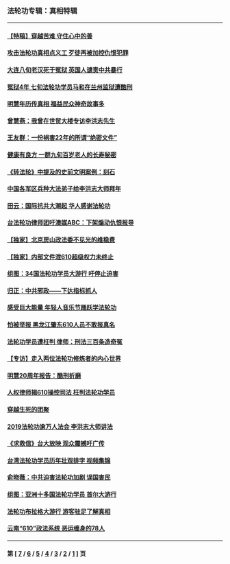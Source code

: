 ### 法轮功专辑：真相特辑
---
#### [【特稿】穿越苦难 守住心中的善](../../pages/nf4389/n13784979.md?10200430) 
#### [攻击法轮功真相点义工 歹徒再被加控仇恨犯罪](../../pages/nf4389/n13601019.md?10200430) 
#### [大连八旬老汉死于冤狱 英国人谴责中共暴行](../../pages/nf4389/n13480118.md?10200430) 
#### [冤狱4年 七旬法轮功学员马和在兰州监狱遭酷刑](../../pages/nf4389/n13304688.md?10200430) 
#### [明慧年历传真相 福益民众神奇故事多](../../pages/nf4389/n13294545.md?10200430) 
#### [曾慧燕：我曾在世贸大楼专访李洪志先生](../../pages/nf4389/n12898729.md?10200430) 
#### [王友群：一份祸害22年的所谓“绝密文件”](../../pages/nf4389/n12871750.md?10200430) 
#### [健康有良方 一群九旬百岁老人的长寿秘密](../../pages/nf4389/n12847475.md?10200430) 
#### [《转法轮》中提及的史前文明案例：刻石](../../pages/nf4389/n12758577.md?10200430) 
#### [中国各军区兵种大法弟子给李洪志大师拜年](../../pages/nf4389/n12750047.md?10200430) 
#### [田云：国际抗共大潮起 华人感谢法轮功](../../pages/nf4389/n12357708.md?10200430) 
#### [台法轮功律师团吁澳媒ABC：下架煽动仇恨报导](../../pages/nf4389/n12279917.md?10200430) 
#### [【独家】北京房山政法委不见光的维稳费](../../pages/nf4389/n12031979.md?10200430) 
#### [【独家】内部文件泄610超级权力未终止](../../pages/nf4389/n12023895.md?10200430) 
#### [组图：34国法轮功学员大游行 吁停止迫害](../../pages/nf4389/n11492658.md?10200430) 
#### [归正：中共邪政——下达指标抓人](../../pages/nf4389/n11474770.md?10200430) 
#### [感受巨大能量 年轻人音乐节踊跃学法轮功](../../pages/nf4389/n11441981.md?10200430) 
#### [怕被举报 黑龙江肇东610人员不敢报真名](../../pages/nf4389/n11436499.md?10200430) 
#### [法轮功学员遭枉判 律师：刑法三百条造奇冤](../../pages/nf4389/n11433943.md?10200430) 
#### [【专访】走入两位法轮功修炼者的内心世界](../../pages/nf4389/n11415623.md?10200430) 
#### [明慧20周年报告：酷刑折磨](../../pages/nf4389/n11387954.md?10200430) 
#### [人权律师揭610操控司法 枉判法轮功学员](../../pages/nf4389/n11313370.md?10200430) 
#### [穿越生死的团聚](../../pages/nf4389/n11258922.md?10200430) 
#### [2019法轮功逾万人法会 李洪志大师讲法](../../pages/nf4389/n11265303.md?10200430) 
#### [《求救信》台大放映 观众震撼吁广传](../../pages/nf4389/n10922251.md?10200430) 
#### [台湾法轮功学员历年壮观排字 视频集锦](../../pages/nf4389/n10878789.md?10200430) 
#### [俞晓薇：中共迫害法轮功加剧 误国害民](../../pages/nf4389/n10859260.md?10200430) 
#### [组图：亚洲十多国法轮功学员 首尔大游行](../../pages/nf4389/n10781149.md?10200430) 
#### [法轮功布拉格大游行 游客驻足了解真相](../../pages/nf4389/n10749360.md?10200430) 
#### [云南“610”政法系统 恶运缠身的78人](../../pages/nf4389/n10747534.md?10200430) 

---
#### 第 [ [7](./7.md?10200430) / [6](./6.md?10200430) / [5](./5.md?10200430) / [4](./4.md?10200430) / [3](./3.md?10200430) / [2](./2.md?10200430) / [1](./1.md?10200430) ] 页
